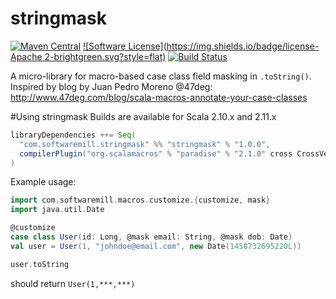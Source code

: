 stringmask
==========
[![Maven Central](https://maven-badges.herokuapp.com/maven-central/com.softwaremill.strignmask/stringmask_2.11/badge.svg)](https://maven-badges.herokuapp.com/maven-central/com.softwaremill.stringmask/stringmask_2.11)
[![Software License](https://img.shields.io/badge/license-Apache 2-brightgreen.svg?style=flat)](LICENSE)
[![Build Status](https://travis-ci.org/softwaremill/stringmask.svg?branch=master&style=flat)](https://travis-ci.org/softwaremill/stringmask)

A micro-library for macro-based case class field masking in `.toString()`.
Inspired by blog by Juan Pedro Moreno @47deg: http://www.47deg.com/blog/scala-macros-annotate-your-case-classes

#Using stringmask
Builds are available for Scala 2.10.x and 2.11.x 

````scala
libraryDependencies ++= Seq(
  "com.softwaremill.stringmask" %% "stringmask" % "1.0.0",
  compilerPlugin("org.scalamacros" % "paradise" % "2.1.0" cross CrossVersion.full)
)
````

Example usage:

````scala
import com.softwaremill.macros.customize.{customize, mask}
import java.util.Date

@customize
case class User(id: Long, @mask email: String, @mask dob: Date)
val user = User(1, "johndoe@email.com", new Date(1458732695220L))

user.toString
````

should return `User(1,***,***)`
